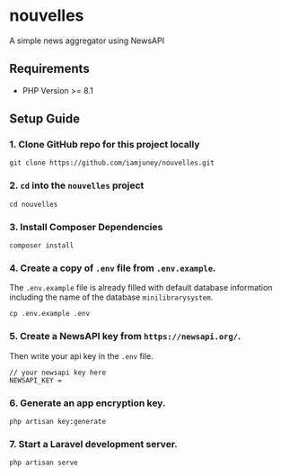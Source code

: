 # nouvelles
 A simple news aggregator using NewsAPI

## Requirements
- PHP Version >= 8.1<br>

## Setup Guide
### 1. Clone GitHub repo for this project locally
```
git clone https://github.com/iamjuney/nouvelles.git
```
### 2. `cd` into the `nouvelles` project
```
cd nouvelles
```
### 3. Install Composer Dependencies
```
composer install
```
### 4. Create a copy of `.env` file from `.env.example`. 
The `.env.example` file is already filled with default database information including the name of the database `minilibrarysystem`.
```
cp .env.example .env
```
### 5. Create a NewsAPI key from `https://newsapi.org/`. 
Then write your api key in the `.env` file.
```
// your newsapi key here
NEWSAPI_KEY = 
```
### 6. Generate an app encryption key.
```
php artisan key:generate
```
### 7. Start a Laravel development server.
```
php artisan serve

